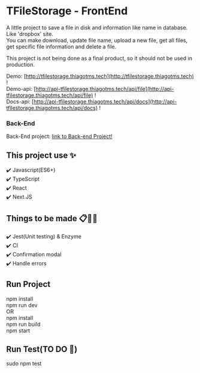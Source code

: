 # TFileStorage - FrontEnd

A little project to save a file in disk and information like name in database. Like 'dropbox' site.  
You can make download, update file name, upload a new file, get all files, get specific file information and delete a file.  

This project is not being done as a final product, so it should not be used in production.

Demo: [http://tfilestorage.thiagotms.tech](http://tfilestorage.thiagotms.tech) !  
Demo-api: [http://api-tfilestorage.thiagotms.tech/api/file](http://api-tfilestorage.thiagotms.tech/api/file) !  
Docs-api: [http://api-tfilestorage.thiagotms.tech/api/docs](http://api-tfilestorage.thiagotms.tech/api/docs) !  

### Back-End
 Back-End project: [link to Back-end Project!](https://github.com/faidertms/file-storage-expressjs)

## This project use :sparkles: 
:heavy_check_mark: Javascript(ES6+)    
:heavy_check_mark: TypeScript   
:heavy_check_mark: React  
:heavy_check_mark: Next.JS  
## Things to be made :clipboard::construction::construction_worker: 
:heavy_check_mark: Jest(Unit testing) & Enzyme  
:heavy_check_mark: CI  
:heavy_check_mark: Confirmation modal  
:heavy_check_mark: Handle errors  

## Run Project
npm install   
npm run dev  
OR  
npm install    
npm run build  
npm start  

## Run Test(TO DO :construction_worker:)
sudo npm test  
